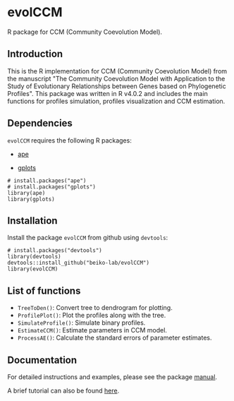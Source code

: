 # evolCCM
R package for CCM (Community Coevolution Model).

## Introduction
This is the R implementation for CCM (Community Coevolution Model) from the manuscript "The Community Coevolution Model with Application to the Study of Evolutionary Relationships between Genes based on Phylogenetic Profiles". This package was written in R v4.0.2 and includes the main functions for profiles simulation, profiles visualization and CCM estimation.

## Dependencies

`evolCCM` requires the following R packages:

- [ape](https://cran.r-project.org/web/packages/ape/)

- [gplots](https://cran.r-project.org/web/packages/gplots/index.html)

```
# install.packages("ape")
# install.packages("gplots")
library(ape)
library(gplots)
```


## Installation

Install the package `evolCCM` from github using `devtools`:

```
# install.packages("devtools")
library(devtools)
devtools::install_github("beiko-lab/evolCCM")
library(evolCCM)
```

## List of functions

- `TreeToDen()`: Convert tree to dendrogram for plotting.
- `ProfilePlot()`: Plot the profiles along with the tree.
- `SimulateProfile()`: Simulate binary profiles.
- `EstimateCCM()`: Estimate parameters in CCM model.
- `ProcessAE()`: Calculate the standard errors of parameter estimates.

## Documentation

For detailed instructions and examples, please see the package [manual](https://github.com/beiko-lab/evolCCM/blob/main/evolCCM_manual.pdf). 

A brief tutorial can also be found [here](https://github.com/beiko-lab/evolCCM/blob/main/A_brief_Tutorial_CCM.html).

